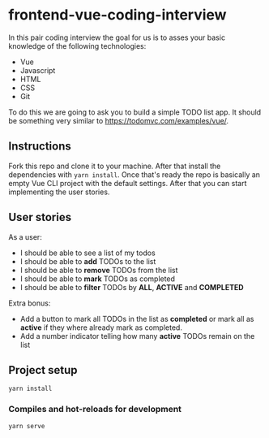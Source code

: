 # frontend-vue-coding-interview

In this pair coding interview the goal for us is to asses your basic knowledge of the following technologies:

- Vue
- Javascript
- HTML
- CSS
- Git

To do this we are going to ask you to build a simple TODO list app. It should be something very similar to https://todomvc.com/examples/vue/.


## Instructions

Fork this repo and clone it to your machine. After that install the dependencies with `yarn install`. Once that's ready the repo is basically an empty Vue CLI project with the default settings. After that you can start implementing the user stories.


## User stories

As a user:

- I should be able to see a list of my todos
- I should be able to **add** TODOs to the list
- I should be able to **remove** TODOs from the list
- I should be able to **mark** TODOs as completed
- I should be able to **filter** TODOs by **ALL**, **ACTIVE** and **COMPLETED**

Extra bonus:

- Add a button to mark all TODOs in the list as **completed** or mark all as **active** if they where already mark as completed.
- Add a number indicator telling how many **active** TODOs remain on the list

## Project setup
```
yarn install
```

### Compiles and hot-reloads for development
```
yarn serve
```
